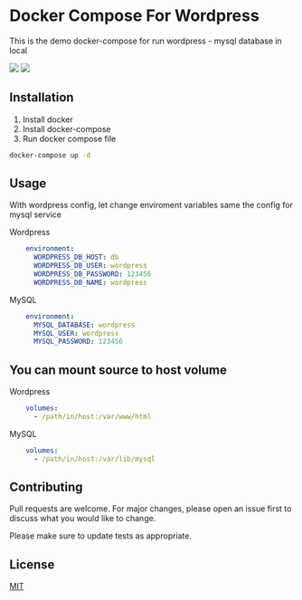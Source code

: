 # Docker Compose For Wordpress

This is the demo docker-compose for run wordpress - mysql database in local

<img src="https://img.shields.io/badge/Wordpress-21759B?style=for-the-badge&logo=wordpress&logoColor=white" /> <img src="https://img.shields.io/badge/MySQL-005C84?style=for-the-badge&logo=mysql&logoColor=white" />

## Installation

1. Install docker
2. Install docker-compose
3. Run docker compose file

```bash
docker-compose up -d
```

## Usage

With wordpress config, let change enviroment variables same the config for mysql service

Wordpress
```yaml
    environment:
      WORDPRESS_DB_HOST: db
      WORDPRESS_DB_USER: wordpress
      WORDPRESS_DB_PASSWORD: 123456
      WORDPRESS_DB_NAME: wordpress
```

MySQL
```yaml
    environment:
      MYSQL_DATABASE: wordpress
      MYSQL_USER: wordpress
      MYSQL_PASSWORD: 123456
```

## You can mount source to host volume

Wordpress
```yaml
    volumes:
      - /path/in/host:/var/www/html
```

MySQL
```yaml
    volumes:
      - /path/in/host:/var/lib/mysql
```

## Contributing

Pull requests are welcome. For major changes, please open an issue first
to discuss what you would like to change.

Please make sure to update tests as appropriate.

## License

[MIT](https://choosealicense.com/licenses/mit/)
